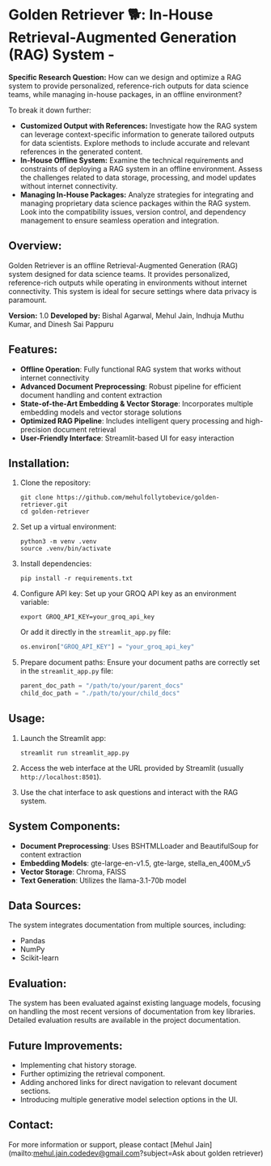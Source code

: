 # Golden Retriever 🐕: In-House Retrieval-Augmented Generation (RAG) System -

__Specific Research Question:__
How can we design and optimize a RAG system to provide personalized, reference-rich outputs for data science teams, while managing in-house packages, in an offline environment?

To break it down further:
- __Customized Output with References:__ Investigate how the RAG system can leverage context-specific information to generate tailored outputs for data scientists. Explore methods to include accurate and relevant references in the generated content.
- __In-House Offline System:__ Examine the technical requirements and constraints of deploying a RAG system in an offline environment. Assess the challenges related to data storage, processing, and model updates without internet connectivity.
- __Managing In-House Packages:__ Analyze strategies for integrating and managing proprietary data science packages within the RAG system. Look into the compatibility issues, version control, and dependency management to ensure seamless operation and integration.

## Overview:

Golden Retriever is an offline Retrieval-Augmented Generation (RAG) system designed for data science teams. It provides personalized, reference-rich outputs while operating in environments without internet connectivity. This system is ideal for secure settings where data privacy is paramount.

__Version:__ 1.0
__Developed by:__ Bishal Agarwal, Mehul Jain, Indhuja Muthu Kumar, and Dinesh Sai Pappuru

## Features:

- **Offline Operation**: Fully functional RAG system that works without internet connectivity
- **Advanced Document Preprocessing**: Robust pipeline for efficient document handling and content extraction
- **State-of-the-Art Embedding & Vector Storage**: Incorporates multiple embedding models and vector storage solutions
- **Optimized RAG Pipeline**: Includes intelligent query processing and high-precision document retrieval
- **User-Friendly Interface**: Streamlit-based UI for easy interaction

## Installation:

1. Clone the repository:
   ```
   git clone https://github.com/mehulfollytobevice/golden-retriever.git
   cd golden-retriever
   ```

2. Set up a virtual environment:
   ```
   python3 -m venv .venv
   source .venv/bin/activate
   ```

3. Install dependencies:
   ```
   pip install -r requirements.txt
   ```

4. Configure API key:
   Set up your GROQ API key as an environment variable:
   ```
   export GROQ_API_KEY=your_groq_api_key
   ```
   Or add it directly in the `streamlit_app.py` file:
   ```python
   os.environ["GROQ_API_KEY"] = "your_groq_api_key"
   ```

5. Prepare document paths:
   Ensure your document paths are correctly set in the `streamlit_app.py` file:
   ```python
   parent_doc_path = "/path/to/your/parent_docs"
   child_doc_path = "./path/to/your/child_docs"
   ```

## Usage:

1. Launch the Streamlit app:
   ```
   streamlit run streamlit_app.py
   ```

2. Access the web interface at the URL provided by Streamlit (usually `http://localhost:8501`).

3. Use the chat interface to ask questions and interact with the RAG system.

## System Components:

- **Document Preprocessing**: Uses BSHTMLLoader and BeautifulSoup for content extraction
- **Embedding Models**: gte-large-en-v1.5, gte-large, stella_en_400M_v5
- **Vector Storage**: Chroma, FAISS
- **Text Generation**: Utilizes the llama-3.1-70b model

## Data Sources:

The system integrates documentation from multiple sources, including:
- Pandas
- NumPy
- Scikit-learn

## Evaluation:

The system has been evaluated against existing language models, focusing on handling the most recent versions of documentation from key libraries. Detailed evaluation results are available in the project documentation.

## Future Improvements:

- Implementing chat history storage.
- Further optimizing the retrieval component.
- Adding anchored links for direct navigation to relevant document sections.
- Introducing multiple generative model selection options in the UI.

## Contact:

For more information or support, please contact  [Mehul Jain](mailto:mehul.jain.codedev@gmail.com?subject=Ask about golden retriever)
